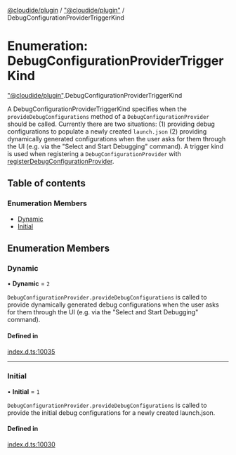 [@cloudide/plugin](../README.md) / ["@cloudide/plugin"](../modules/_cloudide_plugin_.md) / DebugConfigurationProviderTriggerKind

# Enumeration: DebugConfigurationProviderTriggerKind

["@cloudide/plugin"](../modules/_cloudide_plugin_.md).DebugConfigurationProviderTriggerKind

A DebugConfigurationProviderTriggerKind specifies when the `provideDebugConfigurations` method of a `DebugConfigurationProvider` should be called.
Currently there are two situations:
 (1) providing debug configurations to populate a newly created `launch.json`
 (2) providing dynamically generated configurations when the user asks for them through the UI (e.g. via the "Select and Start Debugging" command).
A trigger kind is used when registering a `DebugConfigurationProvider` with [registerDebugConfigurationProvider](../modules/cloudide_plugin_.debug.md#registerdebugconfigurationprovider).

## Table of contents

### Enumeration Members

- [Dynamic](cloudide_plugin_.DebugConfigurationProviderTriggerKind.md#dynamic)
- [Initial](cloudide_plugin_.DebugConfigurationProviderTriggerKind.md#initial)

## Enumeration Members

### Dynamic

• **Dynamic** = ``2``

`DebugConfigurationProvider.provideDebugConfigurations` is called to provide dynamically generated debug configurations when the user asks for them through the UI
(e.g. via the "Select and Start Debugging" command).

#### Defined in

[index.d.ts:10035](https://github.com/shuyaqian/cloudide-plugin-api/blob/26b31b9/index.d.ts#L10035)

___

### Initial

• **Initial** = ``1``

`DebugConfigurationProvider.provideDebugConfigurations` is called to provide the initial debug configurations for a newly created launch.json.

#### Defined in

[index.d.ts:10030](https://github.com/shuyaqian/cloudide-plugin-api/blob/26b31b9/index.d.ts#L10030)

